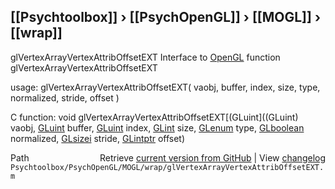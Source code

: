 ## [[Psychtoolbox]] &#8250; [[PsychOpenGL]] &#8250; [[MOGL]] &#8250; [[wrap]]

glVertexArrayVertexAttribOffsetEXT  Interface to [OpenGL](OpenGL) function glVertexArrayVertexAttribOffsetEXT  
  
usage:  glVertexArrayVertexAttribOffsetEXT( vaobj, buffer, index, size, type, normalized, stride, offset )  
  
C function:  void glVertexArrayVertexAttribOffsetEXT[(GLuint]((GLuint) vaobj, [GLuint](GLuint) buffer, [GLuint](GLuint) index, [GLint](GLint) size, [GLenum](GLenum) type, [GLboolean](GLboolean) normalized, [GLsizei](GLsizei) stride, [GLintptr](GLintptr) offset)  




<div class="code_header" style="text-align:right;">
  <span style="float:left;">Path&nbsp;&nbsp;</span> <span class="counter">Retrieve <a href=
  "https://raw.github.com/Psychtoolbox-3/Psychtoolbox-3/beta/Psychtoolbox/PsychOpenGL/MOGL/wrap/glVertexArrayVertexAttribOffsetEXT.m">current version from GitHub</a> | View <a href=
  "https://github.com/Psychtoolbox-3/Psychtoolbox-3/commits/beta/Psychtoolbox/PsychOpenGL/MOGL/wrap/glVertexArrayVertexAttribOffsetEXT.m">changelog</a></span>
</div>
<div class="code">
  <code>Psychtoolbox/PsychOpenGL/MOGL/wrap/glVertexArrayVertexAttribOffsetEXT.m</code>
</div>

